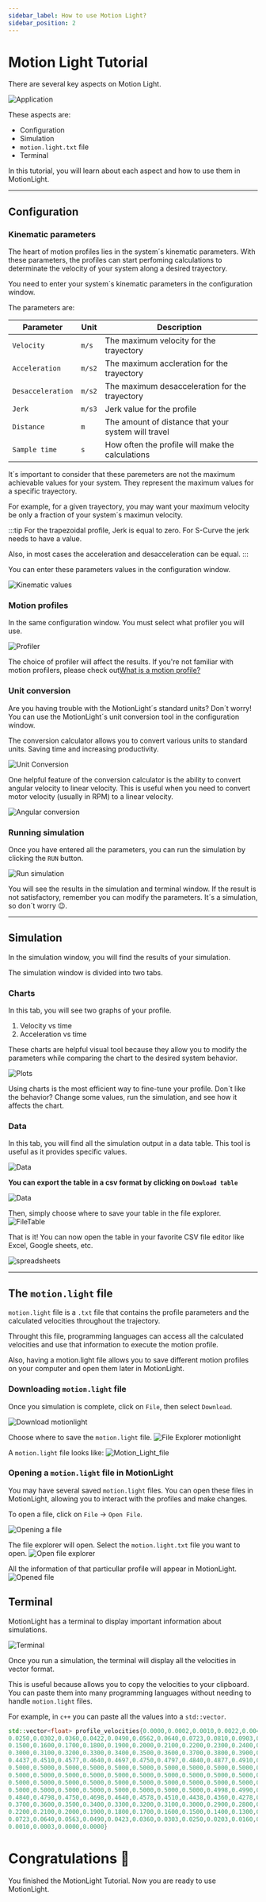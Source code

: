 ```yaml
---
sidebar_label: How to use Motion Light? 
sidebar_position: 2
---
```


# Motion Light Tutorial
There are several key aspects on Motion Light. 

![Application](/img/full_app.png)

These aspects are: 
* Configuration 
* Simulation
* ``motion.light.txt`` file
* Terminal

In this tutorial, you will learn about each aspect and how to use them in MotionLight.  

---

## Configuration
### Kinematic parameters
The heart of motion profiles lies in the system´s kinematic parameters. With these parameters, the profiles can start perfoming calculations to determinate the velocity of your system along a desired trayectory. 

You need to enter your system´s kinematic parameters in the configuration window. 

The parameters are: 

| Parameter | Unit  | Description|
| ----------|------ | ---   |
|  `Velocity`| `m/s` | The maximum velocity for the trayectory  | 
|  `Acceleration`| `m/s2`| The maximum accleration for the trayectory | 
|  `Desacceleration`| `m/s2`| The maximum desacceleration for the trayectory |
|  `Jerk`| `m/s3`| Jerk value for the profile |
|  `Distance`| `m`| The amount of distance that your system will travel |
|  `Sample time`| `s`|  How often the profile will make the calculations|

It´s important to consider that these paremeters are not the maximum achievable values for your system. They represent the maximum values for a specific trayectory. 

For example, for a given trayectory, you may want your maximum velocity be only a fraction of your system´s maximun velocity. 

:::tip
For the trapezoidal profile, Jerk is equal to zero. For S-Curve the jerk needs to have a value. 

Also, in most cases the acceleration and desacceleration can be equal. 
:::

You can enter these parameters values in the configuration window.

![Kinematic values](/img/Parameters_configuration.png)

### Motion profiles
In the same configuration window. You must select what profiler you will use. 

![Profiler](/img/profiler_selection.png)

The choice of profiler will affect the results. If you're not familiar with motion profilers, please check out[What is a motion profile?](/MotionLight/docs/Tutorials/What_it_is_motion_profile)

### Unit conversion
Are you having trouble with the MotionLight´s standard units? Don´t worry! You can use the MotionLight´s unit conversion tool in the configuration window. 

The conversion calculator allows you to convert various units to standard units. Saving time and increasing productivity. 

![Unit Conversion](/img/Conversion_calculator.png)

One helpful feature of the conversion calculator is the ability to convert angular velocity to linear velocity. This is useful when you need to convert motor velocity (usually in RPM) to a linear velocity. 

![Angular conversion](/img/angular_conversion_unit.png)


### Running simulation
Once you have entered all the parameters, you can run the simulation by clicking the `RUN` button. 

![Run simulation](/img/Run_button.png)

You will see the results in the simulation and terminal window. If the result is not satisfactory, remember you can modify the parameters. It´s a simulation, so don´t worry 😉. 

--- 

## Simulation
In the simulation window, you will find the results of your simulation. 

The simulation window is divided into two tabs. 

### Charts
In this tab, you will see two graphs of your profile. 
1. Velocity vs time
2. Acceleration vs time

These charts are helpful visual tool because they allow you to modify the parameters while comparing the chart to the desired system behavior.

![Plots](/img/Plots.png)

Using charts is the most efficient way to fine-tune your profile. Don´t like the behavior? Change some values, run the simulation, and see how it affects the chart. 

### Data
In this tab, you will find all the simulation output in a data table. This tool is useful as it provides specific values.

![Data](/img/data.png)

**You can export the table in a csv format by clicking on ``Dowload table``** 

![Data](/img/download_data.png)

Then, simply choose where to save your table in the file explorer. 
![FileTable](/img/File_explorer_csv.png)

That is it! You can now open the table in your favorite CSV file editor like Excel, Google sheets, etc. 

![spreadsheets](/img/excel.png)

---

## The ``motion.light`` file 

``motion.light`` file is a ``.txt`` file that contains the profile parameters and the calculated velocities throughout the trajectory.

Throught this file, programming languages can access all the calculated velocities and use that information to execute the motion profile. 

Also, having a motion.light file allows you to save different motion profiles on your computer and open them later in MotionLight. 

### Downloading ``motion.light`` file

Once you simulation is complete, click on ``File``, then select `Download`. 

![Download motionlight](/img/download_file.png)

Choose where to save the ``motion.light`` file.
![File Explorer motionlight](/img/file_explorer_txt.png)

A ``motion.light`` file looks like: 
![Motion_Light_file](/img/Motion_light_txt_file.png)

### Opening a ``motion.light`` file in MotionLight
You may have several saved ``motion.light`` files. You can open these files in MotionLight, allowing you to interact with the profiles and make changes.

To open a file, click on ``File`` -> ``Open File``.

![Opening a file](/img/open_file.png)

The file explorer will open. Select the ``motion.light.txt`` file you want to open.
![Open file explorer](/img/opened_file_txt_file_explorer.png)

All the information of that particullar profile will appear in MotionLight. 
![Opened file](/img/opened_file_txt.png)

## Terminal
MotionLight has a terminal to display important information about simulations. 

![Terminal](/img/Terminal.png)

Once you run a simulation, the terminal will display all the velocities in vector format. 

This is useful because allows you to copy the velocities to your clipboard. You can paste them into many programming languages without needing to handle ``motion.light`` files.

For example, in ``c++`` you can paste all the values into a ``std::vector``.  
```cpp title="main.cpp"
std::vector<float> profile_velocities{0.0000,0.0002,0.0010,0.0022,0.0040,0.0062,0.0090,0.0122,0.0160,0.0202,
0.0250,0.0302,0.0360,0.0422,0.0490,0.0562,0.0640,0.0723,0.0810,0.0903,0.1000,0.1100,0.1200,0.1300,0.1400,
0.1500,0.1600,0.1700,0.1800,0.1900,0.2000,0.2100,0.2200,0.2300,0.2400,0.2500,0.2600,0.2700,0.2800,0.2900,
0.3000,0.3100,0.3200,0.3300,0.3400,0.3500,0.3600,0.3700,0.3800,0.3900,0.4000,0.4097,0.4190,0.4277,0.4360,
0.4437,0.4510,0.4577,0.4640,0.4697,0.4750,0.4797,0.4840,0.4877,0.4910,0.4937,0.4960,0.4977,0.4990,0.4998,
0.5000,0.5000,0.5000,0.5000,0.5000,0.5000,0.5000,0.5000,0.5000,0.5000,0.5000,0.5000,0.5000,0.5000,0.5000,
0.5000,0.5000,0.5000,0.5000,0.5000,0.5000,0.5000,0.5000,0.5000,0.5000,0.5000,0.5000,0.5000,0.5000,0.5000,
0.5000,0.5000,0.5000,0.5000,0.5000,0.5000,0.5000,0.5000,0.5000,0.5000,0.5000,0.5000,0.5000,0.5000,0.5000,
0.5000,0.5000,0.5000,0.5000,0.5000,0.5000,0.5000,0.5000,0.4998,0.4990,0.4978,0.4960,0.4938,0.4910,0.4878,
0.4840,0.4798,0.4750,0.4698,0.4640,0.4578,0.4510,0.4438,0.4360,0.4278,0.4190,0.4098,0.4000,0.3900,0.3800,
0.3700,0.3600,0.3500,0.3400,0.3300,0.3200,0.3100,0.3000,0.2900,0.2800,0.2700,0.2600,0.2500,0.2400,0.2300,
0.2200,0.2100,0.2000,0.1900,0.1800,0.1700,0.1600,0.1500,0.1400,0.1300,0.1200,0.1100,0.1000,0.0903,0.0810,
0.0723,0.0640,0.0563,0.0490,0.0423,0.0360,0.0303,0.0250,0.0203,0.0160,0.0123,0.0090,0.0063,0.0040,0.0023,
0.0010,0.0003,0.0000,0.0000}
```
# Congratulations 💪
You finished the MotionLight Tutorial. Now you are ready to use MotionLight.  

